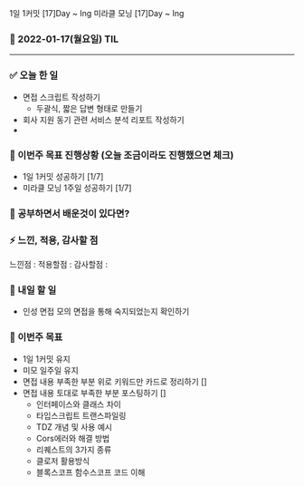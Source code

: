 1일 1커밋 [17]Day ~ Ing
미라클 모닝 [17]Day ~ Ing

### 📆 2022-01-17(월요일) TIL

---

### ✅ 오늘 한 일

- 면접 스크립트 작성하기
  - 두괄식, 짧은 답변 형태로 만들기
- 회사 지원 동기 관련 서비스 분석 리포트 작성하기
-

### 🐎 이번주 목표 진행상황 (오늘 조금이라도 진행했으면 체크)

- 1일 1커밋 성공하기 [1/7]
- 미라클 모닝 1주일 성공하기 [1/7]

### 🤔 공부하면서 배운것이 있다면?

### ⚡ 느낀, 적용, 감사할 점

느낀점 :
적용할점 :
감사할점 :

### 🚀 내일 할 일

- 인성 면접 모의 면접을 통해 숙지되었는지 확인하기

### 🎯 이번주 목표

- 1일 1커밋 유지
- 미모 일주일 유지
- 면접 내용 부족한 부분 위로 키워드만 카드로 정리하기 []
- 면접 내용 토대로 부족한 부분 포스팅하기 []
  - 인터페이스와 클래스 차이
  - 타입스크립트 트랜스파일링
  - TDZ 개념 및 사용 예시
  - Cors에러와 해결 방법
  - 리퀘스트의 3가지 종류
  - 클로저 활용방식
  - 블록스코프 함수스코프 코드 이해
